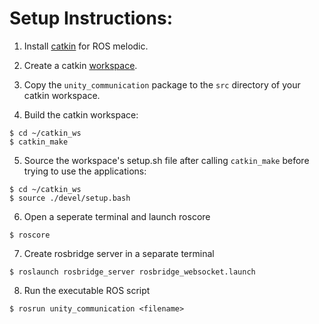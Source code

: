 
# Setup Instructions:

1. Install [catkin](http://wiki.ros.org/catkin) for ROS melodic.

2. Create a catkin [workspace](http://wiki.ros.org/catkin/Tutorials/create_a_workspace).

3. Copy the `unity_communication` package to the `src` directory of your catkin workspace.

4. Build the catkin workspace:

```
$ cd ~/catkin_ws
$ catkin_make
```

5. Source the workspace's setup.sh file after calling `catkin_make` before trying to use the applications:

```
$ cd ~/catkin_ws
$ source ./devel/setup.bash
```

6. Open a seperate terminal and launch roscore
```
$ roscore
```

7. Create rosbridge server in a separate terminal
```
$ roslaunch rosbridge_server rosbridge_websocket.launch
```

8. Run the executable ROS script
```
$ rosrun unity_communication <filename>
```

